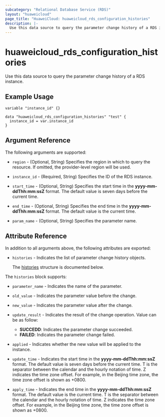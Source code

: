 ```yaml
---
subcategory: "Relational Database Service (RDS)"
layout: "huaweicloud"
page_title: "HuaweiCloud: huaweicloud_rds_configuration_histories"
description: |-
  Use this data source to query the parameter change history of a RDS instance.
---
```


# huaweicloud_rds_configuration_histories

Use this data source to query the parameter change history of a RDS instance.

## Example Usage

```hcl
variable "instance_id" {}

data "huaweicloud_rds_configuration_histories" "test" {
  instance_id = var.instance_id
}
```

## Argument Reference

The following arguments are supported:

* `region` - (Optional, String) Specifies the region in which to query the resource.
  If omitted, the provider-level region will be used.

* `instance_id` - (Required, String) Specifies the ID of the RDS instance.

* `start_time` - (Optional, String) Specifies the start time in the **yyyy-mm-ddThh:mm:ssZ** format. 
  The default value is seven days before the current time.

* `end_time` - (Optional, String) Specifies the end time in the **yyyy-mm-ddThh:mm:ssZ** format. 
  The default value is the current time.

* `param_name` - (Optional, String) Specifies the parameter name.

## Attribute Reference

In addition to all arguments above, the following attributes are exported:

* `histories` - Indicates the list of parameter change history objects.

  The [histories](#histories_struct) structure is documented below.

<a name="histories_struct"></a>
The `histories` block supports:

* `parameter_name` - Indicates the name of the parameter.

* `old_value` - Indicates the parameter value before the change.

* `new_value` - Indicates the parameter value after the change.

* `update_result` - Indicates the result of the change operation.
  Value can be as follow:
  + **SUCCEDD**: Indicates the parameter change succeeded.
  + **FAILED**: Indicates the parameter change failed.

* `applied` - Indicates whether the new value will be applied to the instance.

* `update_time` - Indicates the start time in the **yyyy-mm-ddThh:mm:ssZ** format. The default value 
  is seven days before the current time. T is the separator between the calendar and the hourly 
  notation of time. Z indicates the time zone offset. For example, in the Beijing time zone, the 
  time zone offset is shown as +0800.

* `apply_time` - Indicates the end time in the **yyyy-mm-ddThh:mm:ssZ** format. The default value 
  is the current time. T is the separator between the calendar and the hourly notation of time. 
  Z indicates the time zone offset. For example, in the Beijing time zone, the time zone offset is 
  shown as +0800.
